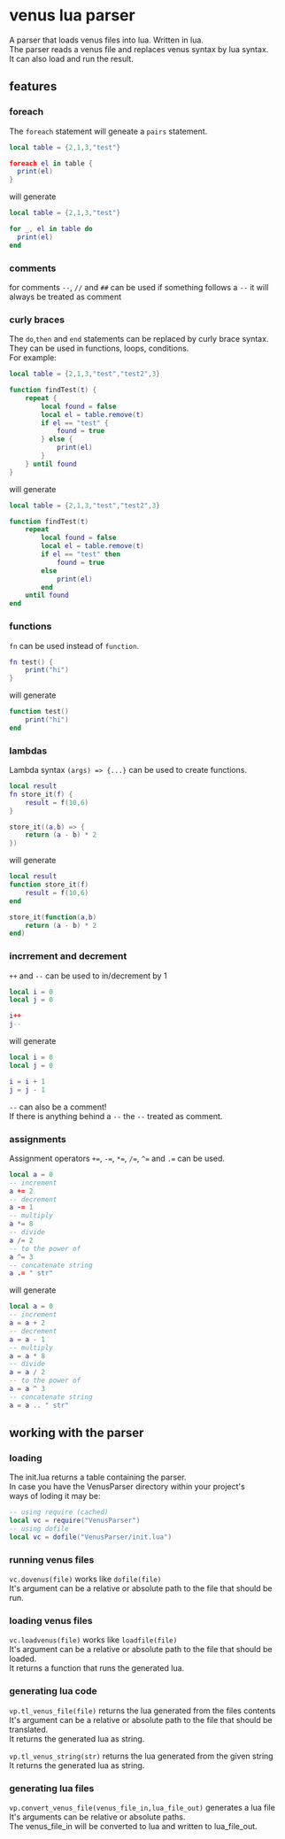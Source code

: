 # venus lua parser
A parser that loads venus files into lua. Written in lua.  
The parser reads a venus file and replaces venus syntax by lua syntax.  
It can also load and run the result.

## features
### foreach
The `foreach` statement will geneate a `pairs` statement.

```lua
local table = {2,1,3,"test"}

foreach el in table {
  print(el)
}
```
will generate
```lua
local table = {2,1,3,"test"}

for _, el in table do
  print(el)
end
```

### comments
for comments `--`, `//` and `##` can be used
if something follows a `--` it will always be treated as comment

### curly braces
The `do`,`then` and `end` statements can be replaced by curly brace syntax.  
They can be used in functions, loops, conditions.  
For example:
```lua
local table = {2,1,3,"test","test2",3}

function findTest(t) {
	repeat {
		local found = false
		local el = table.remove(t)
		if el == "test" {
			found = true
		} else {
			print(el)
		}
	} until found
}
```
will generate
```lua
local table = {2,1,3,"test","test2",3}

function findTest(t) 
	repeat
		local found = false
		local el = table.remove(t)
		if el == "test" then
			found = true
		else
			print(el)
		end
	until found
end
```

### functions
`fn` can be used instead of `function`.
```lua
fn test() {
	print("hi")
}
```
will generate
```lua
function test()
	print("hi")
end
```

### lambdas
Lambda syntax `(args) => {...}` can be used to create functions.
```lua
local result
fn store_it(f) {
	result = f(10,6)
}

store_it((a,b) => {
	return (a - b) * 2
})
```
will generate
```lua
local result
function store_it(f)
	result = f(10,6)
end

store_it(function(a,b)
	return (a - b) * 2
end)
```

### incrrement and decrement
`++` and `--` can be used to in/decrement by 1
```lua
local i = 0
local j = 0

i++
j--
```
will generate
```lua
local i = 0
local j = 0

i = i + 1
j = j - 1
```
`--` can also be a comment!  
If there is anything behind a `--` the `--` treated as comment.

### assignments
Assignment operators `+=`, `-=`, `*=`, `/=`, `^=` and `.=` can be used.
```lua
local a = 0
-- increment
a += 2
-- decrement
a -= 1
-- multiply
a *= 8
-- divide
a /= 2
-- to the power of
a ^= 3
-- concatenate string
a .= " str"
```
will generate
```lua
local a = 0
-- increment
a = a + 2
-- decrement
a = a - 1
-- multiply
a = a * 8
-- divide
a = a / 2
-- to the power of
a = a ^ 3
-- concatenate string
a = a .. " str"
```

## working with the parser
### loading
The init.lua returns a table containing the parser.  
In case you have the VenusParser directory within your project's  
ways of loding it may be:
```lua
-- using require (cached)
local vc = require("VenusParser")
-- using dofile
local vc = dofile("VenusParser/init.lua")
```

### running venus files
`vc.dovenus(file)` works like `dofile(file)`  
It's argument can be a relative or absolute path to the file that should be run.

### loading venus files
`vc.loadvenus(file)` works like `loadfile(file)`  
It's argument can be a relative or absolute path to the file that should be loaded.  
It returns a function that runs the generated lua.

### generating lua code
`vp.tl_venus_file(file)` returns the lua generated from the files contents  
It's argument can be a relative or absolute path to the file that should be translated.  
It returns the generated lua as string.

`vp.tl_venus_string(str)` returns the lua generated from the given string  
It returns the generated lua as string.

### generating lua files
`vp.convert_venus_file(venus_file_in,lua_file_out)` generates a lua file  
It's arguments can be relative or absolute paths.  
The venus_file_in will be converted to lua and written to lua_file_out.
